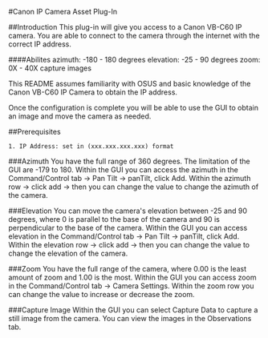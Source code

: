 <!--
==============================================================================
 This software is part of the Open Standard for Unattended Sensors (OSUS)
 reference implementation (OSUS-R).

 To the extent possible under law, the author(s) have dedicated all copyright
 and related and neighboring rights to this software to the public domain
 worldwide. This software is distributed without any warranty.

 You should have received a copy of the CC0 Public Domain Dedication along
 with this software. If not, see
 <http://creativecommons.org/publicdomain/zero/1.0/>.
==============================================================================

 DESCRIPTION:
    README for the Canon IP Camera Asset Plug-In

==============================================================================
-->

#Canon IP Camera Asset Plug-In

##Introduction
This plug-in will give you access to a Canon VB-C60 IP camera. You are able to connect to the camera through the internet with the correct IP address.

####Abilites
    azimuth: -180 - 180 degrees
    elevation: -25 - 90 degrees
    zoom: 0X - 40X
    capture images

This README assumes familiarity with OSUS and basic knowledge of the Canon VB-C60 IP Camera to obtain the IP address.

Once the configuration is complete you will be able to use the GUI to obtain an image and move the camera as needed.

##Prerequisites

    1. IP Address: set in (xxx.xxx.xxx.xxx) format

###Azimuth
You have the full range of 360 degrees. The limitation of the GUI are -179 to 180. Within the GUI you can access the azimuth in the
Command/Control tab -> Pan Tilt -> panTilt, click Add.
Within the azimuth row -> click add -> then you can change the value to change the azimuth of the camera.

###Elevation
You can move the camera's elevation between -25 and 90 degrees,
where 0 is parallel to the base of the camera and 90 is perpendicular to the base of the camera.
Within the GUI you can access elevation in the
Command/Control tab -> Pan Tilt -> panTilt, click Add.
Within the elevation row -> click add -> then you can change the value to change the elevation of the camera.

###Zoom
You have the full range of the camera, where 0.00 is the least amount of zoom and 1.00 is the most.
Within the GUI you can access zoom in the Command/Control tab -> Camera Settings.
Within the zoom row you can change the value to increase or decrease the zoom.

###Capture Image
Within the GUI you can select Capture Data to capture a still image from the camera. You can view the images in the Observations tab. 